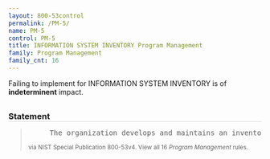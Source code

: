 ```yaml
---
layout: 800-53control
permalink: /PM-5/
name: PM-5
control: PM-5
title: INFORMATION SYSTEM INVENTORY Program Management
family: Program Management
family_cnt: 16
---
```

<p class="text-">Failing to implement for INFORMATION SYSTEM INVENTORY is of <b>indeterminent</b> impact.</p>

<h3 style="border-bottom:1px solid #ddd;margin:30px 0 8px 0;">Statement</h3>
<blockquote>
<pre>     The organization develops and maintains an inventory of its information systems. 
</pre>
<p><small>via NIST Special Publication 800-53v4. View all 16 <i>Program Management</i> rules. <a href="/cce/ssg/group/$Group_id"><span class="glyphicon glyphicon-link"></span></a> </small></p>
</blockquote>

